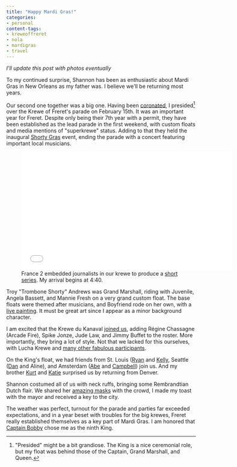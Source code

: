 ```yaml
---
title: "Happy Mardi Gras!"
categories:
- personal
content-tags:
- kreweoffreret
- nola
- mardigras
- travel
---
```


_I'll update this post with photos eventually_

To my continued surprise, Shannon has been as enthusiastic about Mardi Gras in New Orleans as my father was. I believe we'll be returning most years.

Our second one together was a big one. Having been [coronated](/2020/01/27/coronation.html), I presided[^float] over the Krewe of Freret's parade on February 15th. It was an important year for Freret. Despite only being their 7th year with a permit, they have been established as the lead parade in the first weekend, with custom floats and media mentions of "superkrewe" status. Adding to that they held the inaugural [Shorty Gras](https://shortygrasnola.com/) event, ending the parade with a concert featuring important local musicians.

[^float]: "Presided" might be a bit grandiose. The King is a nice ceremonial role, but my float was behind those of the Captain, Grand Marshall, and Queen.

<figure><iframe width="560" height="315" src="//embedftv-a.akamaihd.net/443e6fae73b2f3acd42c880b3dab3981" frameborder="0" scrolling="no" allowfullscreen></iframe><figcaption>France 2 embedded journalists in our krewe to produce a <a href="https://www.francetvinfo.fr/culture/musique/jazz/la-nouvelle-orleans-toute-en-couleurs_3839553.html">short series</a>. My arrival begins at 4:40.</figcaption></figure>

Troy "Trombone Shorty" Andrews was Grand Marshall, riding with Juvenile, Angela Bassett, and Mannie Fresh on a very grand custom float. The base floats were themed after musicians, and Boyfriend rode on her own, with a [live painting](https://www.instagram.com/p/B8o2A9gFDaP/). It must be great art since I appear as a minor background character.

I am excited that the Krewe du Kanaval [joined us](https://www.nola.com/entertainment_life/keith_spera/article_e26b5710-51df-11ea-935c-77249f44a3c2.html), adding Régine Chassagne (Arcade Fire), Spike Jonze, Jude Law, and Jimmy Buffet to the roster. More importantly, they bring a lot of style. Not that we lacked for this ourselves, with Lucha Krewe and [many other fabulous participants](https://latonola.wordpress.com/2020/02/17/krewe-of-freret/).

On the King's float, we had friends from St. Louis ([Ryan](http://ryanstephenson.com/) and [Kelly](http://sagelark.com/), Seattle ([Dan](http://tumbiri.com/) and Aline), and Amsterdam ([Abe](https://www.instagram.com/abenaous/) and [Campbell](https://www.instagram.com/campbellsoup1992/)) join us. And my brother [Kurt](https://kurt.gerwitz.com/) and [Katie](https://www.instagram.com/katiegerwitz/) surprised us by returning from Denver.

Shannon costumed all of us with neck ruffs, bringing some Rembrandtian Dutch flair. We shared her [amazing masks](https://shannonethomas.com/art/freretmasks.html) with the crowd, I made my toast with the mayor and received a key to the city.

The weather was perfect, turnout for the parade and parties far exceeded expectations, and in a year beset with troubles for the big krewes, Freret really established themselves as a key part of Mardi Gras. I am honored that [Captain Bobby](https://www.instagram.com/uptownbobby/) chose me as the ninth King.
